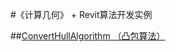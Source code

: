 #《计算几何》 + Revit算法开发实例

##[ConvertHullAlgorithm （凸包算法）](https://github.com/imkcrevit/bimath.github.io/blob/main/ConvertHullAlgorithm.md)
